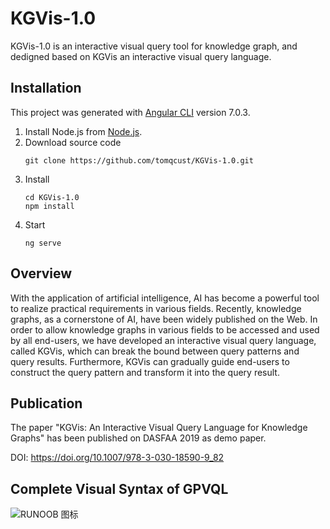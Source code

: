 # KGVis-1.0
KGVis-1.0 is an interactive visual query tool for knowledge graph, and dedigned based on KGVis an interactive visual query language.                                                                             

## Installation
This project was generated with [Angular CLI](https://github.com/angular/angular-cli) version 7.0.3.

1. Install Node.js from [Node.js](https://nodejs.org).
2. Download source code
    ```
    git clone https://github.com/tomqcust/KGVis-1.0.git
    ```
3. Install
    ```
    cd KGVis-1.0
    npm install
    ```
3. Start
    ```
    ng serve
    ```
## Overview
With the application of artificial intelligence, AI has become a powerful tool to realize practical requirements in various fields. Recently, knowledge graphs, as a cornerstone of AI, have been widely published on the Web. In order to allow knowledge graphs in various fields to be accessed and used by all end-users, we have developed an interactive visual query language, called KGVis, which can break the bound between query patterns and query results. Furthermore, KGVis can gradually guide end-users to construct the query pattern and transform it into the query result.

## Publication
The paper "KGVis: An Interactive Visual Query Language for Knowledge Graphs" has been published on DASFAA 2019 as demo paper.

DOI: https://doi.org/10.1007/978-3-030-18590-9_82

## Complete Visual Syntax of GPVQL
![RUNOOB 图标](https://github.com/tomqcust/KGVis-1.0/blob/master/src/assets/img/syntax.png)
     
